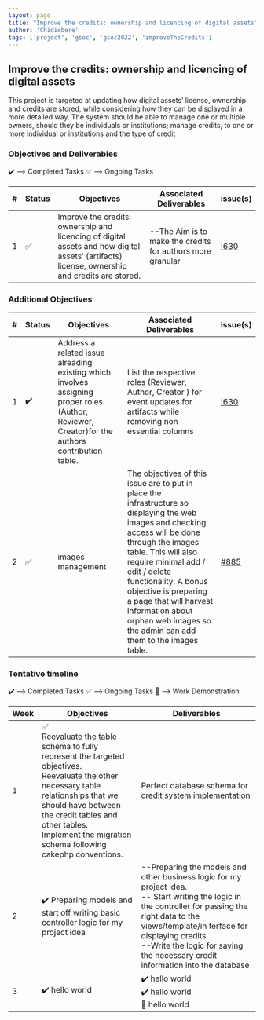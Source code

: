 ```yaml
---
layout: page
title: "Improve the credits: ownership and licencing of digital assets"
author: 'Chidiebere'
tags: ['project', 'gsoc', 'gsoc2022', 'improveTheCredits']
---
```



## Improve the credits: ownership and licencing of digital assets

This project is targeted at updating how digital assets’ license, ownership
and credits are stored, while considering how they can be displayed in a
more detailed way. The system should be able to manage one or multiple owners, should they be individuals or institutions; manage credits, to one or more individual or institutions and the type of credit 

### Objectives and Deliverables

:heavy_check_mark: --> Completed Tasks  :white_check_mark: --> Ongoing Tasks

| \# | Status  | Objectives                    | Associated Deliverables         | issue(s) |
| --- | --- | ----------------------------- | ---------------------------------------------- | -------- |
| 1 |:white_check_mark:| Improve the credits: ownership and licencing of digital assets and how digital assets’ (artifacts) license, ownership and credits are stored. | --The Aim is to make the credits for authors more granular | [!630](https://gitlab.com/cdli/framework/-/merge_requests/630) |



### Additional Objectives

| \# | Status  | Objectives         | Associated Deliverables                                             | issue(s) |
| --- | --- | ------------------ | ------------------------------------------------------------------- | -------- |
| 1 | :heavy_check_mark: |  Address a related issue alreading existing which involves assigning proper roles (Author, Reviewer, Creator)for the authors contribution table.  | List the respective roles (Reviewer, Author, Creator ) for event updates for artifacts while removing non essential columns | [!630](https://gitlab.com/cdli/framework/-/merge_requests/630)   |
| 2 | :white_check_mark: | images management | The objectives of this issue are to put in place the infrastructure so displaying the web images and checking access will be done through the images table. This will also require minimal add / edit / delete functionality. A bonus objective is preparing a page that will harvest information about orphan web images so the admin can add them to the images table. |    [#885](https://gitlab.com/cdli/framework/-/issues/885)     |


### Tentative timeline

:heavy_check_mark: --> Completed Tasks  :white_check_mark: --> Ongoing Tasks  :raised_hands: --> Work Demonstration

| Week  |Objectives | Deliverables |
|---|---|---|
|1| :white_check_mark: <br/> Reevaluate the table schema to fully represent the targeted objectives. <br/> Reevaluate the other necessary table relationships that we should have between the credit tables and other tables. <br/> Implement the migration schema following cakephp conventions. | Perfect database schema for credit system implementation |
|2| :heavy_check_mark: Preparing models and start off writing basic controller logic for my project idea |--Preparing the models and other business logic for my project idea.  <br> -- Start writing the logic in the controller for passing the right data to the views/template/in terface for displaying credits. <br/> --Write the logic for saving the necessary credit information into the database |
|3| :heavy_check_mark: hello world  |  :heavy_check_mark: hello world <br/> :heavy_check_mark: hello world <br> :raised_hands: hello world|
